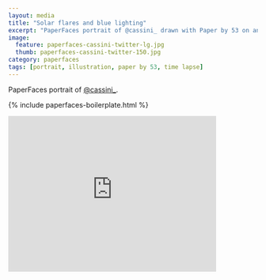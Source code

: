 ```yaml
---
layout: media
title: "Solar flares and blue lighting"
excerpt: "PaperFaces portrait of @cassini_ drawn with Paper by 53 on an iPad."
image: 
  feature: paperfaces-cassini-twitter-lg.jpg
  thumb: paperfaces-cassini-twitter-150.jpg
category: paperfaces
tags: [portrait, illustration, paper by 53, time lapse]
---
```


PaperFaces portrait of [@cassini_](http://twitter.com/cassini_).

{% include paperfaces-boilerplate.html %}

<iframe width="420" height="315" src="http://www.youtube.com/embed/suObiibat7A" frameborder="0"> </iframe>

